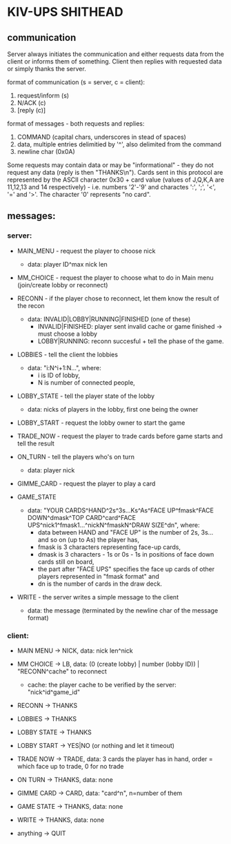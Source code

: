 # KIV-UPS SHITHEAD 

## communication
Server always initiates the communication and either requests data from the client or informs them of something. Client then replies with requested data or simply thanks the server.

format of communication (s = server, c = client):
  1. request/inform (s)
  2. N/ACK (c)
  3. [reply (c)]

format of messages - both requests and replies:
  1. COMMAND (capital chars, underscores in stead of spaces)
  2. data, multiple entries delimitied by '^', also delimited from the command 
  3. newline char (0x0A)

Some requests may contain data or may be "informational" - they do not request any data (reply is then "THANKS\n").
Cards sent in this protocol are represented by the ASCII character 0x30 + card value (values of J,Q,K,A are 11,12,13 and 14 respectively) - i.e. numbers '2'-'9' and charactes ':', ';', '<', '=' and '>'. The character '0' represents "no card".

## messages: 
### server:
  - MAIN_MENU - request the player to choose nick
     - data: player ID^max nick len
  - MM_CHOICE - request the player to choose what to do in Main menu (join/create lobby or reconnect)
  - RECONN - if the player chose to reconnect, let them know the result of the recon
    - data: INVALID|LOBBY|RUNNING|FINISHED (one of these)
      - INVALID|FINISHED: player sent invalid cache or game finished -> must choose a lobby
      - LOBBY|RUNNING: reconn succesful + tell the phase of the game.

  - LOBBIES - tell the client the lobbies
     - data: "i:N^i+1:N...", where:
       - i is ID of lobby, 
       - N is number of connected people, 
  - LOBBY_STATE - tell the player state of the lobby
     - data: nicks of players in the lobby, first one being the owner
  - LOBBY_START - request the lobby owner to start the game

  - TRADE_NOW - request the player to trade cards before game starts and tell the result
  - ON_TURN - tell the players who's on turn
     - data: player nick
  - GIMME_CARD - request the player to play a card
  - GAME_STATE 
      - data: "YOUR CARDS^HAND^2s^3s...Ks^As^FACE UP^fmask^FACE DOWN^dmask^TOP CARD^card^FACE UPS^nick1^fmask1...^nickN^fmaskN^DRAW SIZE^dn", where: 
        - data between HAND and "FACE UP" is the number of 2s, 3s... and so on (up to As) the player has, 
        - fmask is 3 characters representing face-up cards, 
        - dmask is 3 characters - 1s or 0s - 1s in positions of face down cards still on board, 
        - the part after "FACE UPS" specifies the face up cards of other players represented in "fmask format" and 
        - dn is the number of cards in the draw deck.

  - WRITE - the server writes a simple message to the client
     - data: the message (terminated by the newline char of the message format)

### client:
 - MAIN MENU ->  NICK, data: nick len^nick
 - MM CHOICE -> LB, data: (0 (create lobby) | number (lobby ID)) | "RECONN^cache" to reconnect
    - cache: the player cache to be verified by the server: "nick^id^game_id"
 - RECONN -> THANKS

 - LOBBIES -> THANKS
 - LOBBY STATE -> THANKS
 - LOBBY START -> YES|NO (or nothing and let it timeout)

 - TRADE NOW -> TRADE, data: 3 cards the player has in hand, order = which face up to trade, 0 for no trade
 - ON TURN -> THANKS, data: none
 - GIMME CARD -> CARD, data: "card^n", n=number of them
 - GAME STATE -> THANKS, data: none

 - WRITE -> THANKS, data: none
 - anything -> QUIT